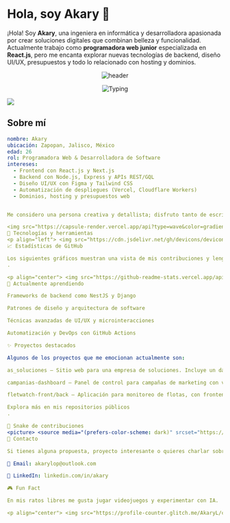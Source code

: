 # Hola, soy Akary 👋

¡Hola! Soy **Akary**, una ingeniera en informática y desarrolladora apasionada por crear soluciones digitales que combinan belleza y funcionalidad. Actualmente trabajo como **programadora web junior** especializada en **React.js**, pero me encanta explorar nuevas tecnologías de backend, diseño UI/UX, presupuestos y todo lo relacionado con hosting y dominios.

<p align="center">
  <img src="https://capsule-render.vercel.app/api?text=%C2%A1Bienvenid@%20a%20mi%20GitHub!&animation=fadeIn&type=waving&color=gradient&height=180" alt="header" />
</p>

<p align="center">
  <img src="https://readme-typing-svg.herokuapp.com?font=Fira+Code&size=24&duration=2800&pause=900&color=A855F7&center=true&vCenter=true&width=900&lines=React.js+%2B+UI%2FUX+%7C+Frontend+Lover;Aprendiendo+Backend+(NestJS%2FExpress);Deploy+en+Vercel+%2B+Cloudflare+Workers;Dise%C3%B1o+bonito+%2B+funcional+%F0%9F%92%A5" alt="Typing" />
</p>

<img src="https://capsule-render.vercel.app/api?type=wave&color=gradient&height=100&section=footer" />

## Sobre mí

```yaml
nombre: Akary
ubicación: Zapopan, Jalisco, México
edad: 26
rol: Programadora Web & Desarrolladora de Software
intereses:
  - Frontend con React.js y Next.js
  - Backend con Node.js, Express y APIs REST/GQL
  - Diseño UI/UX con Figma y Tailwind CSS
  - Automatización de despliegues (Vercel, Cloudflare Workers)
  - Dominios, hosting y presupuestos web


Me considero una persona creativa y detallista; disfruto tanto de escribir código limpio como de pulir la experiencia de usuario. Siempre busco nuevas formas de aprender y crecer, y me encanta participar en proyectos que mezclan lo técnico con lo artístico.

<img src="https://capsule-render.vercel.app/api?type=wave&color=gradient&height=100&section=footer" />
🚀 Tecnologías y herramientas
<p align="left"> <img src="https://cdn.jsdelivr.net/gh/devicons/devicon/icons/react/react-original-wordmark.svg" alt="React" width="45" height="45" /> <img src="https://cdn.jsdelivr.net/gh/devicons/devicon/icons/javascript/javascript-original.svg" alt="JavaScript" width="45" height="45" /> <img src="https://cdn.jsdelivr.net/gh/devicons/devicon/icons/typescript/typescript-original.svg" alt="TypeScript" width="45" height="45" /> <img src="https://cdn.jsdelivr.net/gh/devicons/devicon/icons/nodejs/nodejs-original.svg" alt="Node.js" width="45" height="45" /> <img src="https://cdn.jsdelivr.net/gh/devicons/devicon/icons/express/express-original.svg" alt="Express" width="45" height="45" /> <img src="https://cdn.jsdelivr.net/gh/devicons/devicon/icons/mysql/mysql-original.svg" alt="MySQL" width="45" height="45" /> <img src="https://cdn.jsdelivr.net/gh/devicons/devicon/icons/python/python-original.svg" alt="Python" width="45" height="45" /> <img src="https://cdn.jsdelivr.net/gh/devicons/devicon/icons/git/git-original.svg" alt="Git" width="45" height="45" /> <img src="https://cdn.jsdelivr.net/gh/devicons/devicon/icons/github/github-original.svg" alt="GitHub" width="45" height="45" /> <img src="https://cdn.jsdelivr.net/gh/devicons/devicon/icons/figma/figma-original.svg" alt="Figma" width="45" height="45" /> <img src="https://cdn.jsdelivr.net/gh/devicons/devicon/icons/tailwindcss/tailwindcss-plain.svg" alt="TailwindCSS" width="45" height="45" /> <img src="https://cdn.jsdelivr.net/gh/devicons/devicon/icons/docker/docker-original.svg" alt="Docker" width="45" height="45" /> <img src="https://cdn.jsdelivr.net/gh/devicons/devicon/icons/vercel/vercel-original-wordmark.svg" alt="Vercel" width="45" height="45" /> <img src="https://cdn.jsdelivr.net/gh/devicons/devicon/icons/firebase/firebase-plain.svg" alt="Firebase" width="45" height="45" /> </p> <p align="center"> <img src="https://readme-typing-svg.herokuapp.com?font=Inter&size=18&duration=2400&pause=1100&color=14B8A6&center=true&vCenter=true&width=800&lines=React+%7C+TypeScript+%7C+Tailwind+%7C+Node%2FExpress+%7C+MySQL+%7C+Figma+%7C+Vercel+%7C+Cloudflare+Workers" /> </p> <img src="https://capsule-render.vercel.app/api?type=wave&color=gradient&height=100&section=footer" />
📈 Estadísticas de GitHub

Los siguientes gráficos muestran una vista de mis contribuciones y lenguajes más usados. Se generan automáticamente con GitHub Readme Stats
.

<p align="center"> <img src="https://github-readme-stats.vercel.app/api?username=AkaryL&show_icons=true&theme=radical" alt="Mis estadísticas de GitHub" /> </p> <p align="center"> <img src="https://github-readme-streak-stats.herokuapp.com?user=AkaryL&theme=radical" alt="streak" /> </p> <p align="center"> <img src="https://github-readme-stats.vercel.app/api/top-langs/?username=AkaryL&layout=compact&theme=radical" alt="Lenguajes más usados" /> </p> <p align="center"> <img src="https://github-profile-trophy.vercel.app/?username=AkaryL&theme=algolia&no-frame=true&row=1&column=7" alt="trophies" /> </p> <p align="center"> <img src="https://metrics.lecoq.io/AkaryL?template=classic&isocalendar=1&languages=1&achievements=1&isocalendar.duration=full-year&languages.ignored=html,css&achievements.threshold=C&config.timezone=America/Mexico_City" alt="metrics" /> </p>
🌱 Actualmente aprendiendo

Frameworks de backend como NestJS y Django

Patrones de diseño y arquitectura de software

Técnicas avanzadas de UI/UX y microinteracciones

Automatización y DevOps con GitHub Actions

✨ Proyectos destacados

Algunos de los proyectos que me emocionan actualmente son:

as_soluciones – Sitio web para una empresa de soluciones. Incluye un dashboard de administración en React y API backend.

campanias-dashboard – Panel de control para campañas de marketing con visualizaciones y métricas en tiempo real.

fletwatch-front/back – Aplicación para monitoreo de flotas, con frontend en React y backend en Node.js.

Explora más en mis repositorios públicos
.

🐍 Snake de contribuciones
<picture> <source media="(prefers-color-scheme: dark)" srcset="https://raw.githubusercontent.com/AkaryL/AkaryL/output/snake-dark.svg"> <img alt="snake" src="https://raw.githubusercontent.com/AkaryL/AkaryL/output/snake.svg" /> </picture> <img src="https://capsule-render.vercel.app/api?type=wave&color=gradient&height=100&section=header" />
💬 Contacto

Si tienes alguna propuesta, proyecto interesante o quieres charlar sobre tecnología y diseño, ¡no dudes en contactarme!

📧 Email: akarylop@outlook.com

💼 LinkedIn: linkedin.com/in/akary

🎮 Fun Fact

En mis ratos libres me gusta jugar videojuegos y experimentar con IA. ¡Siempre estoy explorando nuevas formas de combinar creatividad y tecnología!

<p align="center"> <img src="https://profile-counter.glitch.me/AkaryL/count.svg" alt="visitas" /> </p> ```

